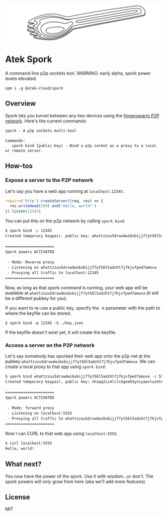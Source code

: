 ![spork.svg](spork.svg)

# Atek Spork

A command-line p2p sockets tool. WARNING: early alpha, spork power levels elevated.

```
npm i -g @atek-cloud/spork
```

## Overview

Spork lets you tunnel between any two devices using the [Hyperswarm P2P network](https://github.com/hyperswarm).
Here's the current commands:

```
spork - A p2p sockets multi-tool

Commands:
   spork bind [public-key] - Bind a p2p socket as a proxy to a local or remote server.
```

## How-tos

### Expose a server to the P2P network

Let's say you have a web app running at `localhost:12345`:

```js
require('http').createServer((req, res) => {
  res.writeHead(200).end('Hello, world!')
}).listen(12345)
```

You can put this on the p2p network by calling `spork bind`:

```bash
$ spork bind -p 12345
Created temporary keypair, public key: whattzzuu5drxwdwi6xbijjf7yt56l5adzht7j7kjvfped7amova

======================
Spork powers ACTIVATED

 - Mode: Reverse proxy
 - Listening on whattzzuu5drxwdwi6xbijjf7yt56l5adzht7j7kjvfped7amova
 - Proxying all traffic to localhost:12345
======================
```

Now, as long as that spork command is running, your web app will be available at `whattzzuu5drxwdwi6xbijjf7yt56l5adzht7j7kjvfped7amova` (it will be a different pubkey for you).

If you want to re-use a public key, specify the `-k` parameter with the path to where the keyfile can be stored.

```
$ spork bind -p 12345 -k ./key.json
```

If the keyfile doesn't exist yet, it will create the keyfile.

### Access a server on the P2P network

Let's say somebody has sporked their web app onto the p2p net at the pubkey `whattzzuu5drxwdwi6xbijjf7yt56l5adzht7j7kjvfped7amova`.
We can create a local proxy to that app using `spork bind`:

```bash
$ spork bind whattzzuu5drxwdwi6xbijjf7yt56l5adzht7j7kjvfped7amova -p 5555
Created temporary keypair, public key: nhspq2iz4lclc6gnmh5yniyaevluz4t6dkdsg7w5sg546ea6ozeq

======================
Spork powers ACTIVATED

 - Mode: forward proxy
 - Listening on localhost:5555
 - Proxying all traffic to whattzzuu5drxwdwi6xbijjf7yt56l5adzht7j7kjvfped7amova
======================
```

Now I can CURL to that web app using `localhost:5555`.

```bash
$ curl localhost:5555
Hello, world!
```

## What next?

You now have the power of the spork. Use it with wisdom...or don't. The spork powers will only grow from here (aka we'll add more features).

## License

MIT